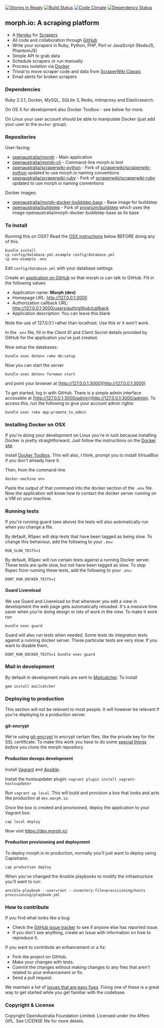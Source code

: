 [![Stories in Ready](https://badge.waffle.io/openaustralia/morph.png?label=ready)](https://waffle.io/openaustralia/morph) [![Build Status](https://travis-ci.org/openaustralia/morph.png?branch=master)](https://travis-ci.org/openaustralia/morph) [![Code Climate](https://codeclimate.com/github/openaustralia/morph.png)](https://codeclimate.com/github/openaustralia/morph) [![Dependency Status](https://gemnasium.com/badges/github.com/openaustralia/morph.svg)](https://gemnasium.com/github.com/openaustralia/morph)

## morph.io: A scraping platform

* A [Heroku](https://www.heroku.com/) for [Scrapers](https://en.wikipedia.org/wiki/Web_scraping)
* All code and collaboration through [GitHub](https://github.com/)
* Write your scrapers in Ruby, Python, PHP, Perl or JavaScript (NodeJS, PhantomJS)
* Simple API to grab data
* Schedule scrapers or run manually
* Process isolation via [Docker](http://www.docker.io/)
* Trivial to move scraper code and data from [ScraperWiki Classic](https://classic.scraperwiki.com/)
* Email alerts for broken scrapers

### Dependencies
Ruby 2.3.1, Docker, MySQL, SQLite 3, Redis, mitmproxy and Elasticsearch.

On OS X for development also Docker Toolbox - see below for more.

On Linux your user account should be able to manipulate Docker (just add your user to the `docker` group).

### Repositories

User-facing:

* [openaustralia/morph](https://github.com/openaustralia/morph) - Main application
* [openaustralia/morph-cli](https://github.com/openaustralia/morph-cli) - Command-line morph.io tool
* [openaustralia/scraperwiki-python](https://github.com/openaustralia/scraperwiki-python) - Fork of [scraperwiki/scraperwiki-python](https://github.com/scraperwiki/scraperwiki-python) updated to use morph.io naming conventions
* [openaustralia/scraperwiki-ruby](https://github.com/openaustralia/scraperwiki-ruby) - Fork of [scraperwiki/scraperwiki-ruby](https://github.com/scraperwiki/scraperwiki-ruby) updated to use morph.io naming conventions

Docker images:
* [openaustralia/morph-docker-buildstep-base](https://github.com/openaustralia/morph-docker-buildstep-base) - Base image for buildstep
* [openaustralia/buildstep](https://github.com/openaustralia/buildstep) - Fork of [progrium/buildstep](https://github.com/progrium/buildstep) which uses the image openaustralia/morph-docker-buildstep-base as its base

### To Install

Running this on OSX? Read the [OSX instructions](#installing-docker-on-osx) below BEFORE doing any of this.

    bundle install
    cp config/database.yml.example config/database.yml
    cp env-example .env

Edit `config/database.yml` with your database settings

Create an [application on GitHub](https://github.com/settings/applications/new) so that morph.io can talk to GitHub. Fill in the following values

* Application name: __Morph (dev)__
* Homepage URL: http://127.0.0.1:3000
* Authorization callback URL: http://127.0.0.1:3000/users/auth/github/callback
* Application description: You can leave this blank

Note the use of 127.0.0.1 rather than localhost. Use this or it won't work.

In the `.env` file, fill in the *Client ID* and *Client Secret* details provided by GitHub for the application you've just created.

Now setup the databases:

    bundle exec dotenv rake db:setup

Now you can start the server

    bundle exec dotenv foreman start

and point your browser at [http://127.0.0.1:3000](http://127.0.0.1:3000)

To get started, log in with GitHub. There is a simple admin interface
accessible at [http://127.0.0.1:3000/admin](http://127.0.0.1:3000/admin). To
access this, run the following to give your account admin rights:

    bundle exec rake app:promote_to_admin

### Installing Docker on OSX

If you're doing your development on Linux you're in luck because installing Docker is pretty straightforward. Just follow the instructions on the [Docker site](http://www.docker.io/gettingstarted/#h_installation).

Install [Docker Toolbox](https://www.docker.com/products/docker-toolbox). This will also, I think, prompt
you to install VirtualBox if you don't already have it.

Then, from the command-line
```
docker-machine env
```

Paste the output of that command into the docker section of the `.env` file.
Now the application will know how to contact the docker server running on
a VM on your machine.

### Running tests

If you're running guard (see above) the tests will also automatically run when you change a file.

By default, RSpec will skip tests that have been tagged as being slow. To change this behaviour, add the following to your `.env`:

    RUN_SLOW_TESTS=1

By default, RSpec will run certain tests against a running Docker server. These tests are quite slow, but not have been tagged as slow. To stop Rspec from running these tests, add the following to your `.env`:

    DONT_RUN_DOCKER_TESTS=1

#### Guard Livereload

We use Guard and Livereload so that whenever you edit a view in development the web page gets automatically reloaded. It's a massive time saver when you're doing design or lots of work in the view. To make it work run

    bundle exec guard

Guard will also run tests when needed. Some tests do integration tests against a
running docker server. These particular tests are very slow. If you want to
disable them,

```
DONT_RUN_DOCKER_TESTS=1 bundle exec guard
```

### Mail in development

By default in development mails are sent to [Mailcatcher](http://mailcatcher.me/). To install

    gem install mailcatcher

### Deploying to production

This section will not be relevant to most people. It will however be relevant if you're deploying to a production server.

#### git-encrypt

We're using [git-encrypt](https://github.com/shadowhand/git-encrypt) to encrypt certain files, like the private key for the SSL certificate. To make this work you have to do some [special things](https://github.com/shadowhand/git-encrypt/tree/legacy#decrypting-clones) _before_ you clone the morph repository.

#### Production devops development

Install [Vagrant](http://www.vagrantup.com/) and [Ansible](http://www.ansible.com/).

Install the hostsupdater plugin: `vagrant plugin install vagrant-hostsupdater`

Run `vagrant up local`. This will build and provision a box that looks and acts like production at `dev.morph.io`.

Once the box is created and provisioned, deploy the application to your Vagrant box:

    cap local deploy

Now visit https://dev.morph.io/

#### Production provisioning and deployment

To deploy morph.io to production, normally you'll just want to deploy using Capistrano:

    cap production deploy

When you've changed the Ansible playbooks to modify the infrastructure you'll want to run:

    ansible-playbook --user=root --inventory-file=provisioning/hosts provisioning/playbook.yml

### How to contribute

If you find what looks like a bug:

* Check the [GitHub issue tracker](http://github.com/openaustralia/morph/issues/)
  to see if anyone else has reported issue.
* If you don't see anything, create an issue with information on how to reproduce it.

If you want to contribute an enhancement or a fix:

* Fork the project on GitHub.
* Make your changes with tests.
* Commit the changes without making changes to any files that aren't related to your enhancement or fix.
* Send a pull request.

We maintain a list of [issues that are easy fixes](https://github.com/openaustralia/morph/issues?labels=easy+fix&milestone=&page=1&state=open). Fixing
one of these is a great way to get started while you get familiar with the codebase.

### Copyright & License

Copyright OpenAustralia Foundation Limited. Licensed under the Affero GPL. See LICENSE file for more details.
